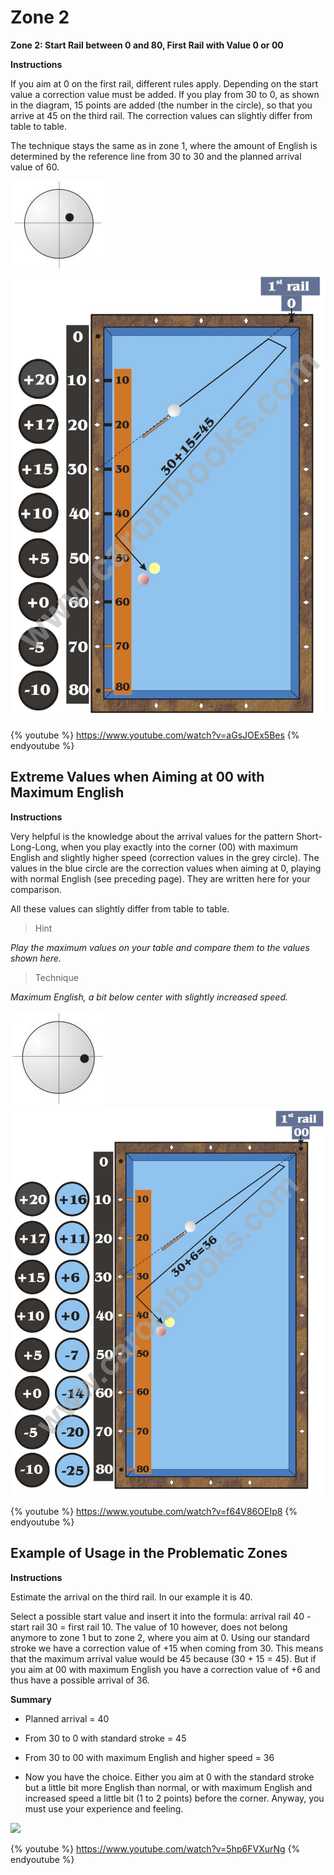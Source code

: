 # Zone 2

**Zone 2: Start Rail between 0 and 80, First Rail with Value 0 or 00**

**Instructions**

If you aim at 0 on the first rail, different rules apply. Depending on the start value a correction value must be added. If you play from 30 to 0, as shown in the diagram, 15 points are added (the number in the circle), so that you arrive at 45 on the third rail. The correction values can slightly differ from table to table.

The technique stays the same as in zone 1, where the amount of English is determined by the reference line from 30 to 30 and the planned arrival value of 60.

![](../../files/P06.jpg)
![](../../files/P07.jpg)

{% youtube %}
https://www.youtube.com/watch?v=aGsJOEx5Bes
{% endyoutube %}

## Extreme Values when Aiming at 00 with Maximum English

**Instructions**

Very helpful is the knowledge about the arrival values for the pattern Short-Long-Long, when you play exactly into the corner (00) with maximum English and slightly higher speed (correction values in the grey circle). The values in the blue circle are the correction values when aiming at 0, playing with normal English (see preceding page). They are written here for your comparison.

All these values can slightly differ from table to table.

> Hint

_Play the maximum values on your table and compare them to the values shown here._

> Technique

_Maximum English, a bit below center with slightly increased speed._

![](../../files/P08.jpg)
![](../../files/P09.jpg)

{% youtube %}
https://www.youtube.com/watch?v=f64V86OEIp8
{% endyoutube %}

## Example of Usage in the Problematic Zones

**Instructions**

Estimate the arrival on the third rail. In our example it is 40.

Select a possible start value and insert it into the formula: arrival rail 40 - start rail 30 = first rail 10. The value of 10 however, does not belong anymore to zone 1 but to zone 2, where you aim at 0. Using our standard stroke we have a correction value of +15 when coming from 30. This means that the maximum arrival value would be 45 because (30 + 15 = 45). But if you aim at 00 with maximum English you have a correction value of +6 and thus have a possible arrival of 36.

**Summary**

* Planned arrival = 40

* From 30 to 0 with standard stroke = 45

* From 30 to 00 with maximum English and higher speed = 36

* Now you have the choice. Either you aim at 0 with the standard stroke but a little bit more English than normal, or with maximum English and increased speed a little bit (1 to 2 points) before the corner. Anyway, you must use your experience and feeling.

![](../..files/P10.jpg)

{% youtube %}
https://www.youtube.com/watch?v=5hp6FVXurNg
{% endyoutube %}
